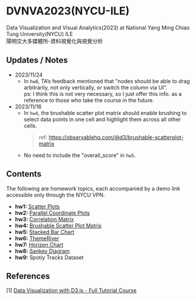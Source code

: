 # DVNVA2023(NYCU-ILE)
Data Visualization and Visual Analytics(2023) at National Yang Ming Chiao Tung University(NYCU) ILE<br>
陽明交大多媒體所-資料視覺化與視覺分析<br>

## Updates / Notes
- 2023/11/24<br>
    - In `hw8`, TA’s feedback mentioned that "nodes should be able to drag arbitrarily, not only vertically, or switch the column via UI". <br>
      ps: I think this is not very necessary, so I just offer this info. as a reference to those who take the course in the future.
- 2023/11/16<br>
    - In `hw4`, the brushable scatter plot matrix should enable brushing to select data points in one cell and highlight them across all other cells.
      > ref: https://observablehq.com/@d3/brushable-scatterplot-matrix
    - No need to include the "overall_score" in `hw5`.

## Contents
The following are homework topics, each accompanied by a demo link accessible only through the NYCU VPN.

* **hw1:** [Scatter Plots](http://07a64078c8620018.vis.lab.djosix.com:2023/)
* **hw2:** [Parallel Coordinate Plots](http://f8bc6939fa2af991.vis.lab.djosix.com:2023/)
* **hw3:** [Correlation Matrix](http://7f94c403e213c784.vis.lab.djosix.com:2023/)
* **hw4:** [Brushable Scatter Plot Matrix](http://6c458b7592542677.vis.lab.djosix.com:2023/)
* **hw5:** [Stacked Bar Chart](http://449ebab9eee76d62.vis.lab.djosix.com:2023/)
* **hw6:** [ThemeRiver](http://b01653a541cf91c8.vis.lab.djosix.com:2023/)
* **hw7:** [Horizen Chart](http://1acd3031fc7cc05e.vis.lab.djosix.com:2023/)
* **hw8:** [Sankey Diagram](http://f6996ddfcaadfe61.vis.lab.djosix.com:2023/)
* **hw9:** Spotiy Tracks Dataset

## References
[1] [Data Visualization with D3.js - Full Tutorial Course](https://www.youtube.com/watch?v=_8V5o2UHG0E)

